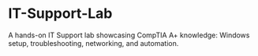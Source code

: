# IT-Support-Lab
A hands-on IT Support lab showcasing CompTIA A+ knowledge: Windows setup, troubleshooting, networking, and automation. 
